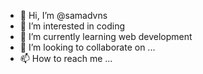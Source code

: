 - 👋 Hi, I’m @samadvns
- 👀 I’m interested in coding
- 🌱 I’m currently learning web development
- 💞️ I’m looking to collaborate on ...
- 📫 How to reach me ...

<!---
samadvns/samadvns is a ✨ special ✨ repository because its `README.md` (this file) appears on your GitHub profile.
You can click the Preview link to take a look at your changes.
--->
